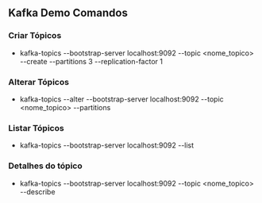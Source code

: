 ## Kafka Demo Comandos

### Criar Tópicos
- kafka-topics --bootstrap-server localhost:9092 --topic <nome_topico> --create --partitions 3 --replication-factor 1
### Alterar Tópicos
- kafka-topics --alter --bootstrap-server localhost:9092 --topic <nome_topico> --partitions <qtd>
### Listar Tópicos
- kafka-topics --bootstrap-server localhost:9092 --list
### Detalhes do tópico
- kafka-topics --bootstrap-server localhost:9092 --topic <nome_topico> --describe


 
